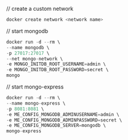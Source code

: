 // create a custom network

```js
docker create network <network name>
```

// start mongodb

```js
docker run -d --rm \
--name mongodb \
-p 27017:27017 \
--net mongo-network \
-e MONGO_INITDB_ROOT_USERNAME=admin \
-e MONGO_INITDB_ROOT_PASSWORD=secret \
mongo
```

// start mongo-express

```js
docker run -d --rm \
--name mongo-express \
-p 8081:8081 \
-e ME_CONFIG_MONGODB_ADMINUSERNAME=admin \
-e ME_CONFIG_MONGODB_ADMINPASSWORD=secret \
-e ME_CONFIG_MONGODB_SERVER=mongodb \
mongo-express
```
